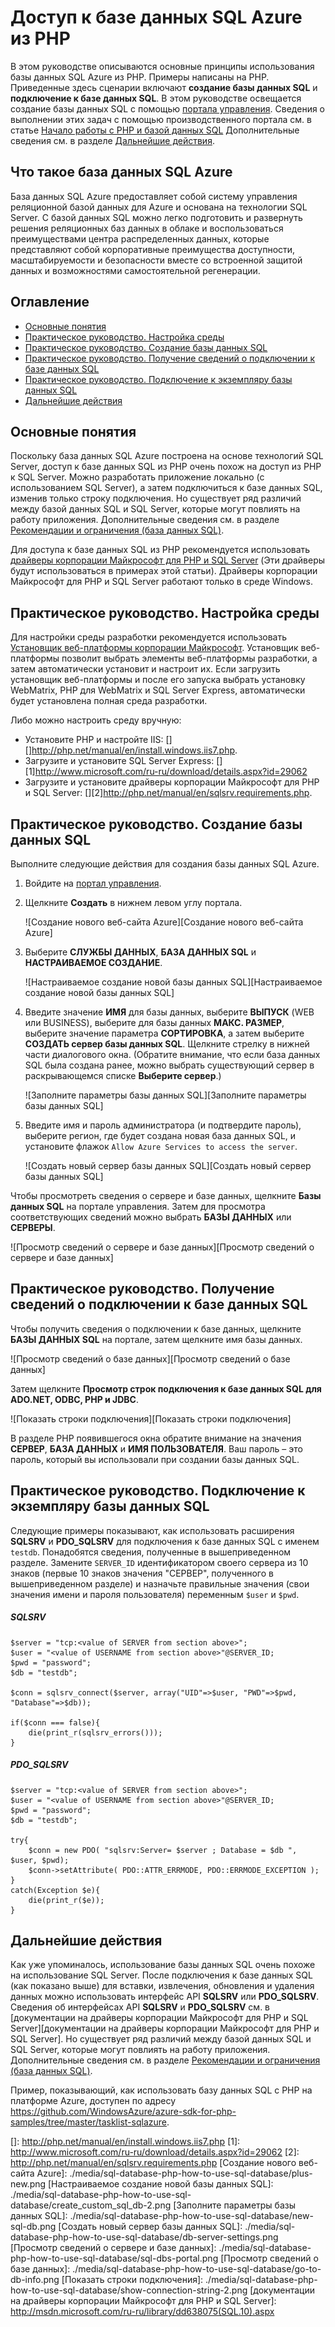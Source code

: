<properties linkid="develop-php-sql-database" urlDisplayName="SQL Database" pageTitle="How to use SQL Database (PHP) - Azure feature guides" metaKeywords="Azure SQL Database PHP, SQL Database PHP" description="Learn how to create and connect to an Azure SQL Database from PHP." metaCanonical="" services="sql-database" documentationCenter="PHP" title="How to Access Azure SQL Database from PHP" authors="robmcm" solutions="" manager="wpickett" editor="mollybos" videoId="" scriptId="" />

<tags ms.service="sql-database" ms.workload="data-management" ms.tgt_pltfrm="na" ms.devlang="PHP" ms.topic="article" ms.date="01/01/1900" ms.author="robmcm"></tags>

# Доступ к базе данных SQL Azure из PHP

В этом руководстве описываются основные принципы использования базы данных SQL Azure из PHP. Примеры написаны на PHP. Приведенные здесь сценарии включают **создание базы данных SQL** и **подключение к базе данных SQL**. В этом руководстве освещается создание базы данных SQL с помощью [портала управления][портала управления]. Сведения о выполнении этих задач с помощью производственного портала см. в статье [Начало работы с PHP и базой данных SQL][Начало работы с PHP и базой данных SQL] Дополнительные сведения см. в разделе [Дальнейшие действия][Дальнейшие действия].

## Что такое база данных SQL Azure

База данных SQL Azure предоставляет собой систему управления реляционной базой данных для Azure и основана на технологии SQL Server. С базой данных SQL можно легко подготовить и развернуть решения реляционных баз данных в облаке и воспользоваться преимуществами центра распределенных данных, которые представляют собой корпоративные преимущества доступности, масштабируемости и безопасности вместе со встроенной защитой данных и возможностями самостоятельной регенерации.

## Оглавление

-   [Основные понятия][Основные понятия]
-   [Практическое руководство. Настройка среды][Практическое руководство. Настройка среды]
-   [Практическое руководство. Создание базы данных SQL][Практическое руководство. Создание базы данных SQL]
-   [Практическое руководство. Получение сведений о подключении к базе данных SQL][Практическое руководство. Получение сведений о подключении к базе данных SQL]
-   [Практическое руководство. Подключение к экземпляру базы данных SQL][Практическое руководство. Подключение к экземпляру базы данных SQL]
-   [Дальнейшие действия][Дальнейшие действия]

## <span id="Concepts"></span></a>Основные понятия

Поскольку база данных SQL Azure построена на основе технологий SQL Server, доступ к базе данных SQL из PHP очень похож на доступ из PHP к SQL Server. Можно разработать приложение локально (с использованием SQL Server), а затем подключиться к базе данных SQL, изменив только строку подключения. Но существует ряд различий между базой данных SQL и SQL Server, которые могут повлиять на работу приложения. Дополнительные сведения см. в разделе [Рекомендации и ограничения (база данных SQL)][Рекомендации и ограничения (база данных SQL)].

Для доступа к базе данных SQL из PHP рекомендуется использовать [драйверы корпорации Майкрософт для PHP и SQL Server][драйверы корпорации Майкрософт для PHP и SQL Server] (Эти драйверы будут использоваться в примерах этой статьи). Драйверы корпорации Майкрософт для PHP и SQL Server работают только в среде Windows.

## <span id="Setup"></span></a>Практическое руководство. Настройка среды

Для настройки среды разработки рекомендуется использовать [Установщик веб-платформы корпорации Майкрософт][Установщик веб-платформы корпорации Майкрософт]. Установщик веб-платформы позволит выбрать элементы веб-платформы разработки, а затем автоматически установит и настроит их. Если загрузить установщик веб-платформы и после его запуска выбрать установку WebMatrix, PHP для WebMatrix и SQL Server Express, автоматически будет установлена полная среда разработки.

Либо можно настроить среду вручную:

-   Установите PHP и настройте IIS: [][]<http://php.net/manual/en/install.windows.iis7.php></a>.
-   Загрузите и установите SQL Server Express: [][1]<http://www.microsoft.com/ru-ru/download/details.aspx?id=29062></a>
-   Загрузите и установите драйверы корпорации Майкрософт для PHP и SQL Server: [][2]<http://php.net/manual/en/sqlsrv.requirements.php></a>.

## <span id="CreateServer"></span></a>Практическое руководство. Создание базы данных SQL

Выполните следующие действия для создания базы данных SQL Azure.

1.  Войдите на [портал управления][портала управления].
2.  Щелкните **Создать** в нижнем левом углу портала.

    ![Создание нового веб-сайта Azure][Создание нового веб-сайта Azure]

3.  Выберите **СЛУЖБЫ ДАННЫХ**, **БАЗА ДАННЫХ SQL** и **НАСТРАИВАЕМОЕ СОЗДАНИЕ**.

    ![Настраиваемое создание новой базы данных SQL][Настраиваемое создание новой базы данных SQL]

4.  Введите значение **ИМЯ** для базы данных, выберите **ВЫПУСК** (WEB или BUSINESS), выберите для базы данных **МАКС. РАЗМЕР**, выберите значение параметра **СОРТИРОВКА**, а затем выберите **СОЗДАТЬ сервер базы данных SQL**. Щелкните стрелку в нижней части диалогового окна. (Обратите внимание, что если база данных SQL была создана ранее, можно выбрать существующий сервер в раскрывающемся списке **Выберите сервер**.)

    ![Заполните параметры базы данных SQL][Заполните параметры базы данных SQL]

5.  Введите имя и пароль администратора (и подтвердите пароль), выберите регион, где будет создана новая база данных SQL, и установите флажок `Allow Azure Services to access the server`.

    ![Создать новый сервер базы данных SQL][Создать новый сервер базы данных SQL]

Чтобы просмотреть сведения о сервере и базе данных, щелкните **Базы данных SQL** на портале управления. Затем для просмотра соответствующих сведений можно выбрать **БАЗЫ ДАННЫХ** или **СЕРВЕРЫ**.

![Просмотр сведений о сервере и базе данных][Просмотр сведений о сервере и базе данных]

## <span id="ConnectionInfo"></span></a>Практическое руководство. Получение сведений о подключении к базе данных SQL

Чтобы получить сведения о подключении к базе данных, щелкните **БАЗЫ ДАННЫХ SQL** на портале, затем щелкните имя базы данных.

![Просмотр сведений о базе данных][Просмотр сведений о базе данных]

Затем щелкните **Просмотр строк подключения к базе данных SQL для ADO.NET, ODBC, PHP и JDBC**.

![Показать строки подключения][Показать строки подключения]

В разделе PHP появившегося окна обратите внимание на значения **СЕРВЕР**, **БАЗА ДАННЫХ** и **ИМЯ ПОЛЬЗОВАТЕЛЯ**. Ваш пароль – это пароль, который вы использовали при создании базы данных SQL.

## <span id="Connect"></span></a>Практическое руководство. Подключение к экземпляру базы данных SQL

Следующие примеры показывают, как использовать расширения **SQLSRV** и **PDO\_SQLSRV** для подключения к базе данных SQL с именем `testdb`. Понадобятся сведения, полученные в вышеприведенном разделе. Замените `SERVER_ID` идентификатором своего сервера из 10 знаков (первые 10 знаков значения "СЕРВЕР", полученного в вышеприведенном разделе) и назначьте правильные значения (свои значения имени и пароля пользователя) переменным `$user` и `$pwd`.

##### SQLSRV

    $server = "tcp:<value of SERVER from section above>";
    $user = "<value of USERNAME from section above>"@SERVER_ID;
    $pwd = "password";
    $db = "testdb";

    $conn = sqlsrv_connect($server, array("UID"=>$user, "PWD"=>$pwd, "Database"=>$db));

    if($conn === false){
        die(print_r(sqlsrv_errors()));
    }

##### PDO\_SQLSRV

    $server = "tcp:<value of SERVER from section above>";
    $user = "<value of USERNAME from section above>"@SERVER_ID;
    $pwd = "password";
    $db = "testdb";

    try{
        $conn = new PDO( "sqlsrv:Server= $server ; Database = $db ", $user, $pwd);
        $conn->setAttribute( PDO::ATTR_ERRMODE, PDO::ERRMODE_EXCEPTION );
    }
    catch(Exception $e){
        die(print_r($e));
    }

## <span id="NextSteps"></span></a>Дальнейшие действия

Как уже упоминалось, использование базы данных SQL очень похоже на использование SQL Server. После подключения к базе данных SQL (как показано выше) для вставки, извлечения, обновления и удаления данных можно использовать интерфейс API **SQLSRV** или **PDO\_SQLSRV**. Сведения об интерфейсах API **SQLSRV** и **PDO\_SQLSRV** см. в [документации на драйверы корпорации Майкрософт для PHP и SQL Server][документации на драйверы корпорации Майкрософт для PHP и SQL Server]. Но существует ряд различий между базой данных SQL и SQL Server, которые могут повлиять на работу приложения. Дополнительные сведения см. в разделе [Рекомендации и ограничения (база данных SQL)][Рекомендации и ограничения (база данных SQL)].

Пример, показывающий, как использовать базу данных SQL с PHP на платформе Azure, доступен по адресу <https://github.com/WindowsAzure/azure-sdk-for-php-samples/tree/master/tasklist-sqlazure>.

  [портала управления]: https://manage.windowsazure.com
  [Начало работы с PHP и базой данных SQL]: http://blogs.msdn.com/b/brian_swan/archive/2010/02/12/getting-started-with-php-and-sql-azure.aspx
  [Дальнейшие действия]: #NextSteps
  [Основные понятия]: #Concepts
  [Практическое руководство. Настройка среды]: #Setup
  [Практическое руководство. Создание базы данных SQL]: #CreateServer
  [Практическое руководство. Получение сведений о подключении к базе данных SQL]: #ConnectionInfo
  [Практическое руководство. Подключение к экземпляру базы данных SQL]: #Connect
  [Рекомендации и ограничения (база данных SQL)]: http://msdn.microsoft.com/ru-ru/library/windowsazure/ff394102.aspx
  [драйверы корпорации Майкрософт для PHP и SQL Server]: http://www.microsoft.com/download/en/details.aspx?id=20098
  [Установщик веб-платформы корпорации Майкрософт]: http://go.microsoft.com/fwlink/?LinkId=253447
  []: http://php.net/manual/en/install.windows.iis7.php
  [1]: http://www.microsoft.com/ru-ru/download/details.aspx?id=29062
  [2]: http://php.net/manual/en/sqlsrv.requirements.php
  [Создание нового веб-сайта Azure]: ./media/sql-database-php-how-to-use-sql-database/plus-new.png
  [Настраиваемое создание новой базы данных SQL]: ./media/sql-database-php-how-to-use-sql-database/create_custom_sql_db-2.png
  [Заполните параметры базы данных SQL]: ./media/sql-database-php-how-to-use-sql-database/new-sql-db.png
  [Создать новый сервер базы данных SQL]: ./media/sql-database-php-how-to-use-sql-database/db-server-settings.png
  [Просмотр сведений о сервере и базе данных]: ./media/sql-database-php-how-to-use-sql-database/sql-dbs-portal.png
  [Просмотр сведений о базе данных]: ./media/sql-database-php-how-to-use-sql-database/go-to-db-info.png
  [Показать строки подключения]: ./media/sql-database-php-how-to-use-sql-database/show-connection-string-2.png
  [документации на драйверы корпорации Майкрософт для PHP и SQL Server]: http://msdn.microsoft.com/ru-ru/library/dd638075(SQL.10).aspx

